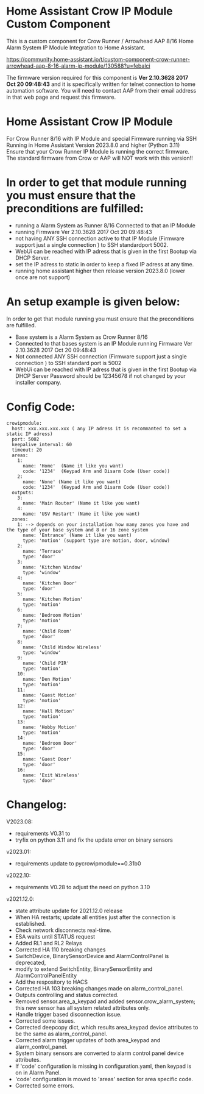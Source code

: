 # Home Assistant Crow IP Module Custom Component

This is a custom component for Crow Runner / Arrowhead AAP 8/16 Home Alarm System IP Module Integration to Home Assistant.

https://community.home-assistant.io/t/custom-component-crow-runner-arrowhead-aap-8-16-alarm-ip-module/130588?u=febalci

The firmware version required for this component is **Ver 2.10.3628 2017 Oct 20 09:48:43** and it is specifically written for telnet connection to home automation software. You will need to contact AAP from their email address in that web page and request this firmware.

Home Assistant Crow IP Module
=============================

For Crow Runner 8/16 with IP Module and special Firmware running via SSH Running in Home Assistant Version 2023.8.0 and higher (Python 3.11)
Ensure that your Crow Runner IP Module is running the correct firmware. The standard firmware from Crow or AAP will NOT work with this version!!


In order to get that module running you must ensure that the preconditions are fulfilled:
=========================================================================================

- running a Alarm System as Runner 8/16 Connected to that an IP Module
- running Firmware Ver 2.10.3628 2017 Oct 20 09:48:43
- not having ANY SSH connection active to that IP Module (Firmware support just a single connection ) to SSH standardport 5002.
- WebUi can be reached with IP adress that is given in the first Bootup via DHCP Server.
- set the IP adress to static in order to keep a fixed IP adress at any time.
- running home assistant higher then release version 2023.8.0 (lower once are not support)



An setup example is given below:
================================
In order to get that module running you must ensure that the preconditions are fulfilled.

- Base system is a Alarm System as Crow Runner 8/16
- Connected to that bases system is an IP Module running Firmware Ver 2.10.3628 2017 Oct 20 09:48:43
- Not connected ANY SSH connection (Firmware support just a single connection ) to SSH standard port is 5002
- WebUi can be reached with IP adress that is given in the first Bootup via DHCP Server
   Password should be 12345678 if not changed by your installer company. 


Config Code:
============

```
crowipmodule:
  host: xxx.xxx.xxx.xxx ( any IP adress it is recommanted to set a static IP adress)
  port: 5002
  keepalive_interval: 60
  timeout: 20
  areas:
    1:
      name: 'Home'  (Name it like you want)
      code: '1234'  (Keypad Arm and Disarm Code (User code))
    2:
      name: 'None' (Name it like you want)
      code: '1234'  (Keypad Arm and Disarm Code (User code))
  outputs:
    3:
      name: 'Main Router' (Name it like you want)
    4:
      name: 'USV Restart' (Name it like you want)
  zones:
    1: --> depends on your installation how many zones you have and the type of your base system and 8 or 16 zone system
      name: 'Entrance' (Name it like you want)
      type: 'motion' (support type are motion, door, window)
    2:
      name: 'Terrace'
      type: 'door'
    3:
      name: 'Kitchen Window'
      type: 'window'
    4:
      name: 'Kitchen Door'
      type: 'door'
    5:
      name: 'Kitchen Motion'
      type: 'motion'
    6:
      name: 'Bedroom Motion'
      type: 'motion'
    7:
      name: 'Child Room'
      type: 'door'
    8:
      name: 'Child Window Wireless'
      type: 'window'
    9:
      name: 'Child PIR'
      type: 'motion'
    10:
      name: 'Den Motion'
      type: 'motion'
    11:
      name: 'Guest Motion'
      type: 'motion'
    12:
      name: 'Hall Motion'
      type: 'motion'
    13:
      name: 'Hobby Motion'
      type: 'motion'
    14:
      name: 'Bedroom Door'
      type: 'door'
    15:
      name: 'Guest Door'
      type: 'door'
    16:
      name: 'Exit Wireless'
      type: 'door'
```

Changelog:
==========
V2023.08:
- requirements V0.31 to
- tryfix on python 3.11 and fix the update error on binary sensors

v2023.01:
- requirements update to pycrowipmodule==0.31b0

v2022.10:
- requirements V0.28 to adjust the need on python 3.10

v2021.12.0:
- state attribute update for 2021.12.0 release
- When HA restarts; update all entities just after the connection is established.
- Check network disconnects real-time.
- ESA waits until STATUS request
- Added RL1 and RL2 Relays
- Corrected HA 110 breaking changes
- SwitchDevice, BinarySensorDevice and AlarmControlPanel is deprecated,
- modify to extend SwitchEntity, BinarySensorEntity and AlarmControlPanelEntity
- Add the respository to HACS
- Corrected HA 103 breaking changes made on alarm_control_panel.
- Outputs controlling and status corrected.
- Removed sensor.area_a_keypad and added sensor.crow_alarm_system; this new sensor has all system related attributes only.
- Handle trigger based disconnection issue.
- Corrected some issues.
- Corrected deepcopy dict, which results area_keypad device attributes to be the same as alarm_control_panel.
- Corrected alarm trigger updates of both area_keypad and alarm_control_panel.
- System binary sensors are converted to alarm control panel device attributes.
- If 'code' configuration is missing in configuration.yaml, then keypad is on in Alarm Panel.
- 'code' configuration is moved to 'areas' section for area specific code.
- Corrected some errors.

